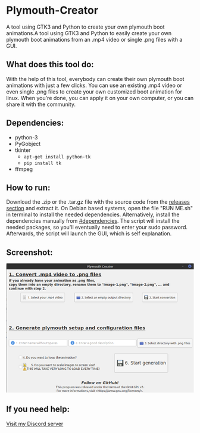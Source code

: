 # Plymouth-Creator
A tool using GTK3 and Python to create your own plymouth boot animations.A tool using GTK3 and Python to easily create your own plymouth boot animations from an .mp4 video or single .png files with a GUI.


## What does this tool do:
With the help of this tool, everybody can create their own plymouth boot animations with just a few clicks.
You can use an existing .mp4 video or even single .png files to create your own customized boot animation for linux.
When you're done, you can apply it on your own computer, or you can share it with the community.

## Dependencies:
- python-3
- PyGobject
- tkinter
    + `apt-get install python-tk`
    + `pip install tk`
- ffmpeg


## How to run:
Download the .zip or the .tar.gz file with the source code from the [releases section](https://github.com/Techcrafter/Plymouth-Creator/releases) and extract it.
On Debian based systems, open the file "RUN ME.sh" in terminal to install the needed dependencies. Alternatively, install the dependencies manually from [#dependencies](#dependencies).
The script will install the needed packages, so you'll eventually need to enter your sudo password.
Afterwards, the script will launch the GUI, which is self explanation.

## Screenshot:
![screenshot1](https://raw.githubusercontent.com/Techcrafter/Plymouth-Creator/master/SCREENSHOTS/screenshot1.png)

## If you need help:
[Visit my Discord server](https://discord.gg/urxKEzf)
